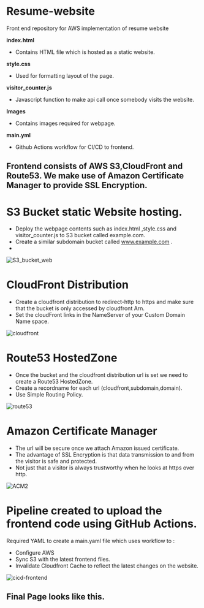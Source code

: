 # Resume-website
Front end repository for AWS implementation of resume website

<b> index.html </b>
* Contains HTML file which is hosted as a static website.

<b> style.css </b>
* Used for formatting layout of the page.

<b> visitor_counter.js </b>
* Javascript function to make api call once somebody visits the website.

<b> Images </b>
* Contains images required for webpage.

<b> main.yml </b>
* Github Actions workflow for CI/CD to frontend.

## Frontend consists of AWS S3,CloudFront and Route53. We make use of Amazon Certificate Manager to provide SSL Encryption.

# S3 Bucket static Website hosting.

* Deploy the webpage contents such as index.html ,style.css and visitor_counter.js to S3 bucket called example.com.
* Create a similar subdomain bucket called www.example.com .
* 
![S3_bucket_web](https://user-images.githubusercontent.com/57376468/113256340-acf9de80-928e-11eb-996d-dc7158ab2a4f.PNG)

# CloudFront Distribution

* Create a cloudfront distribution to redirect-http to https and make sure that the bucket is only accessed by cloudfront Arn. 
* Set the cloudFront links in the NameServer of your Custom Domain Name space.

![cloudfront](https://user-images.githubusercontent.com/57376468/113256209-79b74f80-928e-11eb-9ed2-c1e0320fae8c.PNG)

# Route53 HostedZone
* Once the bucket and the cloudfront distribution url is set we need to create a Route53 HostedZone.
* Create a recordname for each url (cloudfront,subdomain,domain). 
* Use Simple Routing Policy.

![route53](https://user-images.githubusercontent.com/57376468/113256106-54c2dc80-928e-11eb-8076-f6897f7b7180.PNG)

# Amazon Certificate Manager
* The url will be secure once we attach Amazon issued certificate.
* The advantage of SSL Encryption is that data transmission to and from the visitor is safe and protected.
* Not just that a visitor is always trustworthy when he looks at https over http.

![ACM2](https://user-images.githubusercontent.com/57376468/113255917-09a8c980-928e-11eb-828c-29a0f90c4cb3.PNG)

 #  Pipeline created to upload the frontend code using GitHub Actions.
   Required YAML to create a main.yaml file which uses workflow to :
 * Configure AWS
 * Sync S3 with the latest frontend files.
 * Invalidate Cloudfront Cache to reflect the latest changes on the website.  
 
![cicd-frontend](https://user-images.githubusercontent.com/57376468/113255921-0ad9f680-928e-11eb-9d46-314ece4ca717.PNG)

## Final Page looks like this.
